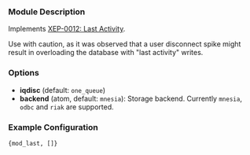 ### Module Description

Implements [XEP-0012: Last Activity](https://xmpp.org/extensions/xep-0012.html).

Use with caution, as it was observed that a user disconnect spike might result in overloading the database with "last activity" writes.

### Options
* **iqdisc** (default: `one_queue`)
* **backend** (atom, default: `mnesia`): Storage backend. Currently `mnesia`, `odbc` and `riak` are supported.

### Example Configuration
` {mod_last, []} `
